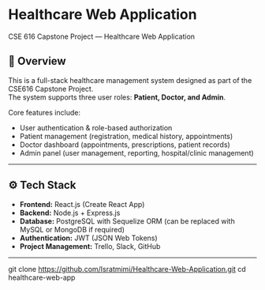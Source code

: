 # Healthcare Web Application
CSE 616 Capstone Project — Healthcare Web Application

## 📌 Overview
This is a full-stack healthcare management system designed as part of the CSE616 Capstone Project.  
The system supports three user roles: **Patient, Doctor, and Admin**.  

Core features include:
- User authentication & role-based authorization  
- Patient management (registration, medical history, appointments)  
- Doctor dashboard (appointments, prescriptions, patient records)  
- Admin panel (user management, reporting, hospital/clinic management)

---

## ⚙️ Tech Stack
- **Frontend:** React.js (Create React App)  
- **Backend:** Node.js + Express.js  
- **Database:** PostgreSQL with Sequelize ORM (can be replaced with MySQL or MongoDB if required)  
- **Authentication:** JWT (JSON Web Tokens)  
- **Project Management:** Trello, Slack, GitHub  

---

git clone https://github.com/Isratmimi/Healthcare-Web-Application.git
cd healthcare-web-app
